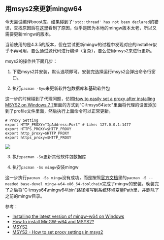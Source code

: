 ## 用msys2来更新mingw64

今天尝试编译boost库，结果碰到了`'std::thread' has not been declared`的错误，查找原因后在[这里](https://github.com/boostorg/type_erasure/issues/16)看到了原因，似乎是因为本地的mingw版本太老，所以又需要更新mingw的版本。

当前使用的是4.3.5的版本，但在尝试更新mingw的过程中发现对应的installer似乎不再可用，要么通过源代码进行编译（复杂），要么使用msys2来进行更新。

msys2的操作共下面几步：

1. 下载msys2并安装，默认选项即可。安装完选择运行msys2会弹出命令行窗口。

2. 执行`pacman -Syu`来更新软件包数据库和基础软件包

这一步的时候碰到了代理问题，仿照[How to easily set a proxy after installing MSYS2 on Windows 7 ?](https://sourceforge.net/p/msys2/discussion/general/thread/96099494/)里面的方式到"C:\msys64\etc"里面将代理的设置添加到了profile文件里面，然后执行上面命令可以正常更新。

```
# Proxy Setting
export HTTP_PROXY="IpAddress:Port" # Like: 127.0.0.1:1477
export HTTPS_PROXY=$HTTP_PROXY
export http_proxy=$HTTP_PROXY
export https_proxy=$HTTP_PROXY
```

![](run-pacman-syu.png)


3. 执行`pacman -Su`更新其他软件包数据库

4. 执行`pacman -Ss mingw`安装mingw

这一步执行`pacman -Ss mingw`没有成功，而是按照[官方文档](https://www.msys2.org/)里的`pacman -S --needed base-devel mingw-w64-x86_64-toolchain`完成了mingw的安装。晚装完了之后将“C:\msys64\mingw64\bin”路径填写到系统环境变量Path里，并删除了之前的mingw目录。


参考：

- [Installing the latest version of mingw-w64 on Windows](https://stackoverflow.com/questions/61497394/installing-the-latest-version-of-mingw-w64-on-windows)
- [How to install MinGW-w64 and MSYS2?](https://stackoverflow.com/questions/30069830/how-to-install-mingw-w64-and-msys2)
- [MSYS2](https://www.msys2.org/)
- [MSYS2 - How to set proxy settings in msys2](https://gist.github.com/vheidari/cf7be91dcc522c388488552a59e22049)
